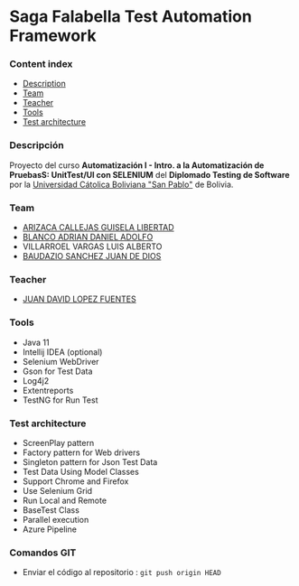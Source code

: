 # Saga Falabella Test Automation Framework
### Content index
- [Description](#descripcion)
- [Team](#integrantes)
- [Teacher](#teacher)
- [Tools](#tools)
- [Test architecture](#test-architecture)

### Descripción
Proyecto del curso **Automatización I - Intro. a la Automatización de PruebasS: UnitTest/UI con SELENIUM** del **Diplomado Testing de Software**
por la [Universidad Cátolica Boliviana "San Pablo"](https://lpz.ucb.edu.bo/) de Bolivia.

### Team
  - [ARIZACA CALLEJAS GUISELA LIBERTAD](https://www.linkedin.com/in/guisela-arizaca/)
  - [BLANCO ADRIAN DANIEL ADOLFO](https://www.linkedin.com/in/daniel-blanco-adrian/)
  - VILLARROEL VARGAS LUIS ALBERTO
  - [BAUDAZIO SANCHEZ JUAN DE DIOS](https://www.linkedin.com/in/juandediosbaudaziosanchez/)

### Teacher
  - [JUAN DAVID LOPEZ FUENTES](https://www.linkedin.com/in/juan-david-lopez/) 

### Tools
  - Java 11
  - Intellij IDEA (optional)
  - Selenium WebDriver
  - Gson for Test Data
  - Log4j2
  - Extentreports
  - TestNG for Run Test

### Test architecture
  - ScreenPlay pattern
  - Factory pattern for Web drivers
  - Singleton pattern for Json Test Data
  - Test Data Using Model Classes
  - Support Chrome and Firefox 
  - Use Selenium Grid
  - Run Local and Remote
  - BaseTest Class
  - Parallel execution
  - Azure Pipeline

### Comandos GIT
  - Enviar el código al repositorio : `git push origin HEAD`